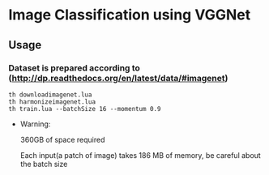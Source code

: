 # Image Classification using VGGNet

## Usage

### Dataset is prepared according to (http://dp.readthedocs.org/en/latest/data/#imagenet)
```
th downloadimagenet.lua
th harmonizeimagenet.lua
th train.lua --batchSize 16 --momentum 0.9
```

* Warning:

  360GB of space required

  Each input(a patch of image) takes 186 MB of memory, be careful about the batch size
